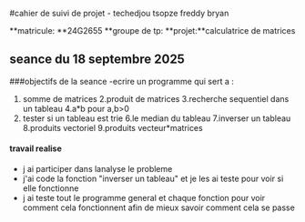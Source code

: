 #cahier de suivi de projet - techedjou tsopze freddy bryan

  **matricule: **24G2655
  **groupe de tp: 
  **projet:**calculatrice de matrices 

## seance du 18 septembre 2025

###objectifs de la seance
  -ecrire un programme qui sert a :
   1. somme de matrices
   2.produit de matrices
   3.recherche sequentiel dans un tableau 
   4.a*b pour a,b>0
   5. tester si un tableau est trie
   6.le median du tableau
   7.inverser un tableau
   8.produits vectoriel
   9.produits vecteur*matrices

#### travail realise
  - j ai  participer dans lanalyse le probleme
  - j'ai code la fonction "inverser un tableau"  et je les  ai teste pour voir si elle fonctionne  
  - j ai teste tout le programme general et chaque fonction pour voir comment cela fonctionnent  afin de mieux savoir comment cela se passe
  

